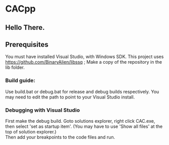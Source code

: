 # CACpp
## Hello There.

## Prerequisites
You must have installed Visual Studio, with Windows SDK.
This project uses https://github.com/BinaryAlien/libssq ; Make a copy of the repository in the lib folder.

### Build guide:
Use build.bat or debug.bat for release and debug builds respectively. You may need to edit the path to point to your Visual Studio install.

### Debugging with Visual Studio
First make the debug build.
Goto solutions explorer, right click CAC.exe, then select 'set as startup item'. (You may have to use 'Show all files' at the top of solution explorer.)  
Then add your breakpoints to the code files and run.